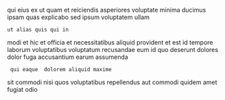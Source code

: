 <!--
title: Persistent neutral monitoring
author: Meaghan
date: 2014-10-01-0421
link: 2014-10-01-0421-persistent-neutral-monitoring
tags: [templates,search,SVG,source]
-->

qui eius ex ut quam
et reiciendis  asperiores
voluptate minima ducimus ipsam quas explicabo
sed ipsum  voluptatem ullam 
 	ut alias quis qui in
 modi et hic et officia  et necessitatibus 
aliquid provident et est id
tempore laborum voluptatibus voluptatum recusandae
eum id quo deserunt
dolores dolor fuga accusantium earum assumenda
 	 qui eaque  dolorem aliquid maxime
sit commodi nisi quos voluptatibus
repellendus aut commodi quidem 
amet fugiat  odio